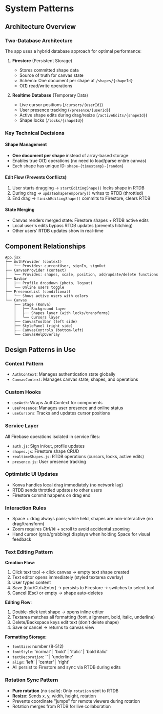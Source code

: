 # System Patterns

## Architecture Overview

### Two-Database Architecture
The app uses a hybrid database approach for optimal performance:

1. **Firestore** (Persistent Storage)
   - Stores committed shape data
   - Source of truth for canvas state
   - Schema: One document per shape at `/shapes/{shapeId}`
   - O(1) read/write operations

2. **Realtime Database** (Temporary Data)
   - Live cursor positions (`/cursors/{userId}`)
   - User presence tracking (`/presence/{userId}`)
   - Active shape edits during drag/resize (`/activeEdits/{shapeId}`)
   - Shape locks (`/locks/{shapeId}`)

### Key Technical Decisions

#### Shape Management
- **One document per shape** instead of array-based storage
- Enables true O(1) operations (no need to load/parse entire canvas)
- Each shape has unique ID: `shape-{timestamp}-{random}`

#### Edit Flow (Prevents Conflicts)
1. User starts dragging → `startEditingShape()` locks shape in RTDB
2. During drag → `updateShapeTemporary()` writes to RTDB (throttled)
3. End drag → `finishEditingShape()` commits to Firestore, clears RTDB

#### State Merging
- Canvas renders merged state: Firestore shapes + RTDB active edits
- Local user's edits bypass RTDB updates (prevents hitching)
- Other users' RTDB updates show in real-time

## Component Relationships

```
App.jsx
├── AuthProvider (context)
│   └── Provides: currentUser, signIn, signOut
├── CanvasProvider (context)
│   └── Provides: shapes, scale, position, add/update/delete functions
├── Navbar
│   ├── Profile dropdown (photo, logout)
│   └── Online users toggle
├── PresenceList (conditional)
│   └── Shows active users with colors
└── Canvas
    ├── Stage (Konva)
    │   ├── Background layer
    │   ├── Shapes layer (with locks/transforms)
    │   └── Cursors layer
    ├── CanvasToolbar (left side)
    ├── StylePanel (right side)
    ├── CanvasControls (bottom-left)
    └── CanvasHelpOverlay
```

## Design Patterns in Use

### Context Pattern
- `AuthContext`: Manages authentication state globally
- `CanvasContext`: Manages canvas state, shapes, and operations

### Custom Hooks
- `useAuth`: Wraps AuthContext for components
- `usePresence`: Manages user presence and online status
- `useCursors`: Tracks and updates cursor positions

### Service Layer
All Firebase operations isolated in service files:
- `auth.js`: Sign in/out, profile updates
- `shapes.js`: Firestore shape CRUD
- `realtimeShapes.js`: RTDB operations (cursors, locks, active edits)
- `presence.js`: User presence tracking

### Optimistic UI Updates
- Konva handles local drag immediately (no network lag)
- RTDB sends throttled updates to other users
- Firestore commit happens on drag end

### Interaction Rules
- Space + drag always pans; while held, shapes are non-interactive (no drag/transform)
- Zoom requires Ctrl/⌘ + scroll to avoid accidental zooming
- Hand cursor (grab/grabbing) displays when holding Space for visual feedback

### Text Editing Pattern
**Creation Flow**:
1. Click text tool → click canvas → empty text shape created
2. Text editor opens immediately (styled textarea overlay)
3. User types content
4. Save (blur/Ctrl+Enter) → persists to Firestore → switches to select tool
5. Cancel (Esc) or empty → shape auto-deletes

**Editing Flow**:
1. Double-click text shape → opens inline editor
2. Textarea matches all formatting (font, alignment, bold, italic, underline)
3. Delete/Backspace keys edit text (don't delete shape)
4. Save or cancel → returns to canvas view

**Formatting Storage**:
- `fontSize`: number (8-512)
- `fontStyle`: 'normal' | 'bold' | 'italic' | 'bold italic'
- `textDecoration`: '' | 'underline'
- `align`: 'left' | 'center' | 'right'
- All persist to Firestore and sync via RTDB during edits

### Rotation Sync Pattern
- **Pure rotation** (no scale): Only `rotation` sent to RTDB
- **Resize**: Sends x, y, width, height, rotation
- Prevents coordinate "jumps" for remote viewers during rotation
- Rotation merges from RTDB for live collaboration

